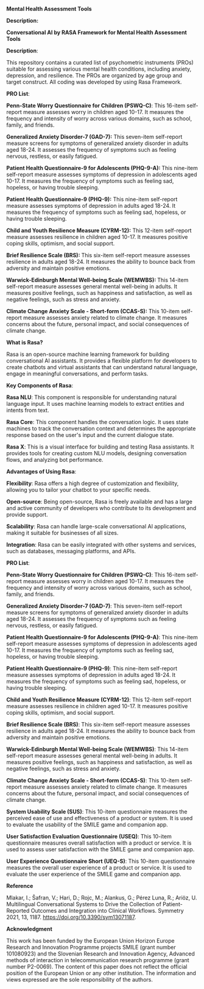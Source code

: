 <b>Mental Health Assessment Tools</b>

<b>Description:</b>

<b>Conversational AI by RASA Framework for Mental Health Assessment Tools</b>

<b>Description</b>:

This repository contains a curated list of psychometric instruments (PROs) suitable for assessing various mental health conditions, including anxiety, depression, and resilience. The PROs are organized by age group and target construct.
All coding was developed by using Rasa Framework. 

<b>PRO List</b>:

<b>Penn-State Worry Questionnaire for Children (PSWQ-C)</b>: This 16-item self-report measure assesses worry in children aged 10-17. It measures the frequency and intensity of worry across various domains, such as school, family, and friends.

<b>Generalized Anxiety Disorder-7 (GAD-7):</b> This seven-item self-report measure screens for symptoms of generalized anxiety disorder in adults aged 18-24. It assesses the frequency of symptoms such as feeling nervous, restless, or easily fatigued.

<b>Patient Health Questionnaire-9 for Adolescents (PHQ-9-A): </b>This nine-item self-report measure assesses symptoms of depression in adolescents aged 10-17. It measures the frequency of symptoms such as feeling sad, hopeless, or having trouble sleeping.

<b>Patient Health Questionnaire-9 (PHQ-9):</b> This nine-item self-report measure assesses symptoms of depression in adults aged 18-24. It measures the frequency of symptoms such as feeling sad, hopeless, or having trouble sleeping.

<b>Child and Youth Resilience Measure (CYRM-12):</b> This 12-item self-report measure assesses resilience in children aged 10-17. It measures positive coping skills, optimism, and social support.

<b>Brief Resilience Scale (BRS): </b>This six-item self-report measure assesses resilience in adults aged 18-24. It measures the ability to bounce back from adversity and maintain positive emotions.

<b>Warwick-Edinburgh Mental Well-being Scale (WEMWBS): </b>This 14-item self-report measure assesses general mental well-being in adults. It measures positive feelings, such as happiness and satisfaction, as well as negative feelings, such as stress and anxiety.

<b>Climate Change Anxiety Scale - Short-form (CCAS-S):</b> This 10-item self-report measure assesses anxiety related to climate change. It measures concerns about the future, personal impact, and social consequences of climate change.

<b>What is Rasa?</b>

Rasa is an open-source machine learning framework for building conversational AI assistants. It provides a flexible platform for developers to create chatbots and virtual assistants that can understand natural language, engage in meaningful conversations, and perform tasks.

<b>Key Components of Rasa</b>:

<b>Rasa NLU</b>: This component is responsible for understanding natural language input. It uses machine learning models to extract entities and intents from text.

<b>Rasa Core</b>: This component handles the conversation logic. It uses state machines to track the conversation context and determines the appropriate response based on the user's input and the current dialogue state.

<b>Rasa X</b>: This is a visual interface for building and testing Rasa assistants. It provides tools for creating custom NLU models, designing conversation flows, and analyzing bot performance.

<b>Advantages of Using Rasa</b>:

<b>Flexibility</b>: Rasa offers a high degree of customization and flexibility, allowing you to tailor your chatbot to your specific needs.

<b>Open-source</b>: Being open-source, Rasa is freely available and has a large and active community of developers who contribute to its development and provide support.

<b>Scalability</b>: Rasa can handle large-scale conversational AI applications, making it suitable for businesses of all sizes.

<b>Integration</b>: Rasa can be easily integrated with other systems and services, such as databases, messaging platforms, and APIs.


<b>PRO List</b>:

<b>Penn-State Worry Questionnaire for Children (PSWQ-C)</b>: This 16-item self-report measure assesses worry in children aged 10-17. It measures the frequency and intensity of worry across various domains, such as school, family, and friends.

<b>Generalized Anxiety Disorder-7 (GAD-7)</b>: This seven-item self-report measure screens for symptoms of generalized anxiety disorder in adults aged 18-24. It assesses the frequency of symptoms such as feeling nervous, restless, or easily fatigued.

<b>Patient Health Questionnaire-9 for Adolescents (PHQ-9-A)</b>: This nine-item self-report measure assesses symptoms of depression in adolescents aged 10-17. It measures the frequency of symptoms such as feeling sad, hopeless, or having trouble sleeping.

<b>Patient Health Questionnaire-9 (PHQ-9)</b>: This nine-item self-report measure assesses symptoms of depression in adults aged 18-24. It measures the frequency of symptoms such as feeling sad, hopeless, or having trouble sleeping.

<b>Child and Youth Resilience Measure (CYRM-12)</b>: This 12-item self-report measure assesses resilience in children aged 10-17. It measures positive coping skills, optimism, and social support.

<b>Brief Resilience Scale (BRS)</b>: This six-item self-report measure assesses resilience in adults aged 18-24. It measures the ability to bounce back from adversity and maintain positive emotions.

<b>Warwick-Edinburgh Mental Well-being Scale (WEMWBS)</b>: This 14-item self-report measure assesses general mental well-being in adults. It measures positive feelings, such as happiness and satisfaction, as well as negative feelings, such as stress and anxiety.

<b>Climate Change Anxiety Scale - Short-form (CCAS-S)</b>: This 10-item self-report measure assesses anxiety related to climate change. It measures concerns about the future, personal impact, and social consequences of climate change.

<b>System Usability Scale (SUS)</b>: This 10-item questionnaire measures the perceived ease of use and effectiveness of a product or system. It is used to evaluate the usability of the SMILE game and companion app.

<b>User Satisfaction Evaluation Questionnaire (USEQ)</b>: This 10-item questionnaire measures overall satisfaction with a product or service. It is used to assess user satisfaction with the SMILE game and companion app.

<b>User Experience Questionnaire Short (UEQ-S)</b>: This 10-item questionnaire measures the overall user experience of a product or service. It is used to evaluate the user experience of the SMILE game and companion app.

<b>Reference</b>

Mlakar, I.; Šafran, V.; Hari, D.; Rojc, M.; Alankus, G.; Pérez Luna, R.; Ariöz, U. Multilingual Conversational Systems to Drive the Collection of Patient-Reported Outcomes and Integration into Clinical Workflows. Symmetry 2021, 13, 1187. https://doi.org/10.3390/sym13071187. 

<b>Acknowledgment</b>

This work has been funded by the European Union Horizon Europe Research and Innovation Programme projects SMILE (grant number 101080923) and the Slovenian Research and Innovation Agency, Advanced methods of interaction in telecommunication research programme (grant number P2-0069). The content of this paper does not reflect the official position of the European Union or any other institution. The information and views expressed are the sole responsibility of the authors.
